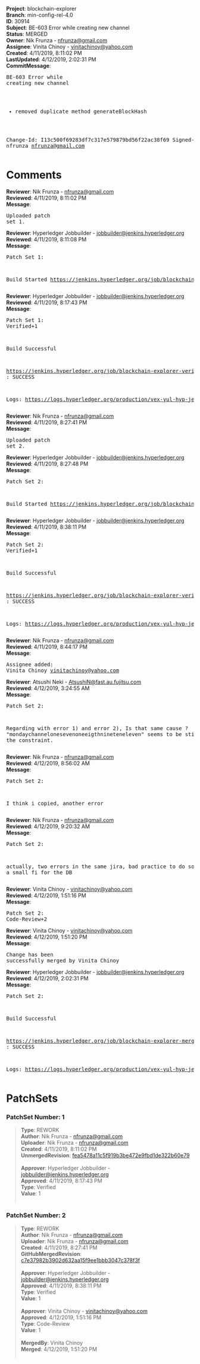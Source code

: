 <strong>Project</strong>: blockchain-explorer<br><strong>Branch</strong>: min-config-rel-4.0<br><strong>ID</strong>: 30914<br><strong>Subject</strong>: BE-603 Error while creating new channel<br><strong>Status</strong>: MERGED<br><strong>Owner</strong>: Nik Frunza - nfrunza@gmail.com<br><strong>Assignee</strong>: Vinita Chinoy - vinitachinoy@yahoo.com<br><strong>Created</strong>: 4/11/2019, 8:11:02 PM<br><strong>LastUpdated</strong>: 4/12/2019, 2:02:31 PM<br><strong>CommitMessage</strong>:<br><pre>BE-603 Error while creating new channel

* removed duplicate method generateBlockHash

Change-Id: I13c500f69283df7c317e579879bd56f22ac38f69
Signed-off-by: nfrunza <nfrunza@gmail.com>
</pre><h1>Comments</h1><strong>Reviewer</strong>: Nik Frunza - nfrunza@gmail.com<br><strong>Reviewed</strong>: 4/11/2019, 8:11:02 PM<br><strong>Message</strong>: <pre>Uploaded patch set 1.</pre><strong>Reviewer</strong>: Hyperledger Jobbuilder - jobbuilder@jenkins.hyperledger.org<br><strong>Reviewed</strong>: 4/11/2019, 8:11:08 PM<br><strong>Message</strong>: <pre>Patch Set 1:

Build Started https://jenkins.hyperledger.org/job/blockchain-explorer-verify-x86_64/117/</pre><strong>Reviewer</strong>: Hyperledger Jobbuilder - jobbuilder@jenkins.hyperledger.org<br><strong>Reviewed</strong>: 4/11/2019, 8:17:43 PM<br><strong>Message</strong>: <pre>Patch Set 1: Verified+1

Build Successful 

https://jenkins.hyperledger.org/job/blockchain-explorer-verify-x86_64/117/ : SUCCESS

Logs: https://logs.hyperledger.org/production/vex-yul-hyp-jenkins-3/blockchain-explorer-verify-x86_64/117</pre><strong>Reviewer</strong>: Nik Frunza - nfrunza@gmail.com<br><strong>Reviewed</strong>: 4/11/2019, 8:27:41 PM<br><strong>Message</strong>: <pre>Uploaded patch set 2.</pre><strong>Reviewer</strong>: Hyperledger Jobbuilder - jobbuilder@jenkins.hyperledger.org<br><strong>Reviewed</strong>: 4/11/2019, 8:27:48 PM<br><strong>Message</strong>: <pre>Patch Set 2:

Build Started https://jenkins.hyperledger.org/job/blockchain-explorer-verify-x86_64/118/</pre><strong>Reviewer</strong>: Hyperledger Jobbuilder - jobbuilder@jenkins.hyperledger.org<br><strong>Reviewed</strong>: 4/11/2019, 8:38:11 PM<br><strong>Message</strong>: <pre>Patch Set 2: Verified+1

Build Successful 

https://jenkins.hyperledger.org/job/blockchain-explorer-verify-x86_64/118/ : SUCCESS

Logs: https://logs.hyperledger.org/production/vex-yul-hyp-jenkins-3/blockchain-explorer-verify-x86_64/118</pre><strong>Reviewer</strong>: Nik Frunza - nfrunza@gmail.com<br><strong>Reviewed</strong>: 4/11/2019, 8:44:17 PM<br><strong>Message</strong>: <pre>Assignee added: Vinita Chinoy <vinitachinoy@yahoo.com></pre><strong>Reviewer</strong>: Atsushi Neki - AtsushiN@fast.au.fujitsu.com<br><strong>Reviewed</strong>: 4/12/2019, 3:24:55 AM<br><strong>Message</strong>: <pre>Patch Set 2:

Regarding with error 1) and error 2), Is that same cause ? "mondaychannelonesevenoneeigthnineteneleven" seems to be still within the constraint.</pre><strong>Reviewer</strong>: Nik Frunza - nfrunza@gmail.com<br><strong>Reviewed</strong>: 4/12/2019, 8:56:02 AM<br><strong>Message</strong>: <pre>Patch Set 2:

I think i copied, another error</pre><strong>Reviewer</strong>: Nik Frunza - nfrunza@gmail.com<br><strong>Reviewed</strong>: 4/12/2019, 9:20:32 AM<br><strong>Message</strong>: <pre>Patch Set 2:

actually, two errors in the same jira, bad practice to do so, but was a small fi for the DB</pre><strong>Reviewer</strong>: Vinita Chinoy - vinitachinoy@yahoo.com<br><strong>Reviewed</strong>: 4/12/2019, 1:51:16 PM<br><strong>Message</strong>: <pre>Patch Set 2: Code-Review+2</pre><strong>Reviewer</strong>: Vinita Chinoy - vinitachinoy@yahoo.com<br><strong>Reviewed</strong>: 4/12/2019, 1:51:20 PM<br><strong>Message</strong>: <pre>Change has been successfully merged by Vinita Chinoy</pre><strong>Reviewer</strong>: Hyperledger Jobbuilder - jobbuilder@jenkins.hyperledger.org<br><strong>Reviewed</strong>: 4/12/2019, 2:02:31 PM<br><strong>Message</strong>: <pre>Patch Set 2:

Build Successful 

https://jenkins.hyperledger.org/job/blockchain-explorer-merge-x86_64/64/ : SUCCESS

Logs: https://logs.hyperledger.org/production/vex-yul-hyp-jenkins-3/blockchain-explorer-merge-x86_64/64</pre><h1>PatchSets</h1><h3>PatchSet Number: 1</h3><blockquote><strong>Type</strong>: REWORK<br><strong>Author</strong>: Nik Frunza - nfrunza@gmail.com<br><strong>Uploader</strong>: Nik Frunza - nfrunza@gmail.com<br><strong>Created</strong>: 4/11/2019, 8:11:02 PM<br><strong>UnmergedRevision</strong>: [fea5478a11c5f919b3be472e9fbd1de322b60e79](https://github.com/hyperledger-gerrit-archive/blockchain-explorer/commit/fea5478a11c5f919b3be472e9fbd1de322b60e79)<br><br><strong>Approver</strong>: Hyperledger Jobbuilder - jobbuilder@jenkins.hyperledger.org<br><strong>Approved</strong>: 4/11/2019, 8:17:43 PM<br><strong>Type</strong>: Verified<br><strong>Value</strong>: 1<br><br></blockquote><h3>PatchSet Number: 2</h3><blockquote><strong>Type</strong>: REWORK<br><strong>Author</strong>: Nik Frunza - nfrunza@gmail.com<br><strong>Uploader</strong>: Nik Frunza - nfrunza@gmail.com<br><strong>Created</strong>: 4/11/2019, 8:27:41 PM<br><strong>GitHubMergedRevision</strong>: [c7e37982b3902d632aa15f9ee1bbb3047c378f3f](https://github.com/hyperledger-gerrit-archive/blockchain-explorer/commit/c7e37982b3902d632aa15f9ee1bbb3047c378f3f)<br><br><strong>Approver</strong>: Hyperledger Jobbuilder - jobbuilder@jenkins.hyperledger.org<br><strong>Approved</strong>: 4/11/2019, 8:38:11 PM<br><strong>Type</strong>: Verified<br><strong>Value</strong>: 1<br><br><strong>Approver</strong>: Vinita Chinoy - vinitachinoy@yahoo.com<br><strong>Approved</strong>: 4/12/2019, 1:51:16 PM<br><strong>Type</strong>: Code-Review<br><strong>Value</strong>: 1<br><br><strong>MergedBy</strong>: Vinita Chinoy<br><strong>Merged</strong>: 4/12/2019, 1:51:20 PM<br><br></blockquote>